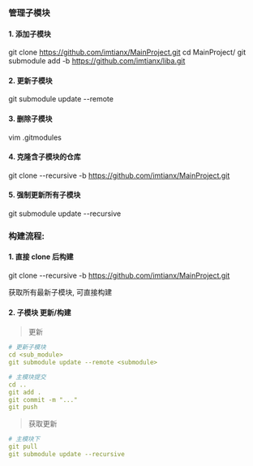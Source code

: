 ### 管理子模块

#### 1. 添加子模块

git clone https://github.com/imtianx/MainProject.git
cd MainProject/
git submodule add -b <branch> https://github.com/imtianx/liba.git <folder>

#### 2. 更新子模块

git submodule update --remote <submodule>

#### 3. 删除子模块

vim .gitmodules

#### 4. 克隆含子模块的仓库

git clone --recursive -b <branch> https://github.com/imtianx/MainProject.git <folder>

#### 5. 强制更新所有子模块

git submodule update --recursive


### 构建流程:

#### 1. 直接 clone 后构建

git clone --recursive -b <branch> https://github.com/imtianx/MainProject.git <folder>

获取所有最新子模块, 可直接构建

#### 2. 子模块 更新/构建

> 更新

```yml
# 更新子模块
cd <sub_module>
git submodule update --remote <submodule>

# 主模块提交
cd ..
git add .
git commit -m "..."
git push

```

> 获取更新

```yml
# 主模块下
git pull
git submodule update --recursive
```